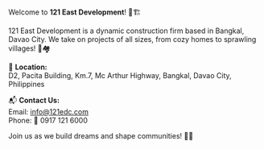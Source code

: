 Welcome to **121 East Development**! 🎉🏗️

121 East Development is a dynamic construction firm based in Bangkal, Davao City. We take on projects of all sizes, from cozy homes to sprawling villages! 🏡🏘️

📍 **Location:**  
D2, Pacita Building, Km.7, Mc Arthur Highway, Bangkal, Davao City, Philippines

📬 **Contact Us:**  
Email: [info@121edc.com](mailto:info@121edc.com)  
Phone: 📱 0917 121 6000

Join us as we build dreams and shape communities! 🌟🔨
